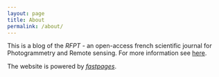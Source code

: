 ```yaml
---
layout: page
title: About
permalink: /about/
---
```


This is a blog of the *RFPT* - an open-access french scientific journal for Photogrammetry and Remote sensing. For more information see [here](https://rfpt.sfpt.fr).


The website is powered by *[fastpages](https://github.com/fastai/fastpages)*.
